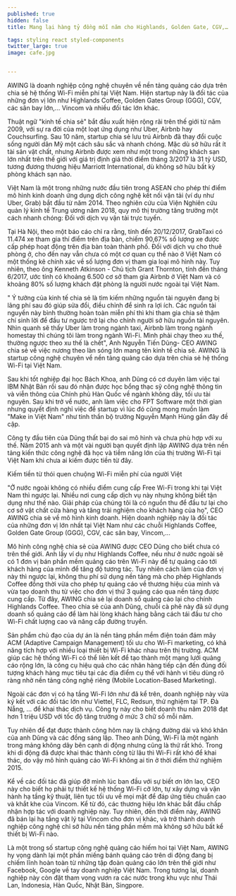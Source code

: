 ```yaml
---
published: true
hidden: false
title: Mang lại hàng tỷ đồng mỗi năm cho Highlands, Golden Gate, CGV,…

tags: styling react styled-components
twitter_large: true
image: cafe.jpg


---
```


AWING là doanh nghiệp công nghệ chuyên về nền tảng quảng cáo dựa trên chia sẻ hệ thống Wi-Fi miễn phí tại Việt Nam. Hiện startup này là đối tác của những đơn vị lớn như Highlands Coffee, Golden Gates Group (GGG), CGV, các sân bay lớn,... Vincom và nhiều đối tác lớn khác.


Thuật ngữ "kinh tế chia sẻ" bắt đầu xuất hiện rộng rãi trên thế giới từ năm 2009, với sự ra đời của một loạt ứng dụng như Uber, Airbnb hay Couchsurfing. Sau 10 năm, startup chia sẻ lưu trú Airbnb đã thay đổi cuộc sống người dân Mỹ một cách sâu sắc và nhanh chóng. Mặc dù sở hữu rất ít tài sản vật chất, nhưng Airbnb được xem như một trong những khách sạn lớn nhất trên thế giới với giá trị định giá thời điểm tháng 3/2017 là 31 tỷ USD, tương đương thương hiệu Marriott International, dù không sở hữu bất kỳ phòng khách sạn nào.

Việt Nam là một trong những nước đầu tiên trong ASEAN cho phép thí điểm mô hình kinh doanh ứng dụng dịch công nghệ kết nối vận tải (ví dụ như Uber, Grab) bắt đầu từ năm 2014. Theo nghiên cứu của Viện Nghiên cứu quản lý kinh tế Trung ương năm 2018, quy mô thị trường tăng trưởng một cách nhanh chóng: Đối với dịch vụ vận tải trực tuyến.

Tại Hà Nội, theo một báo cáo chỉ ra rằng, tính đến 20/12/2017, GrabTaxi có 11.474 xe tham gia thí điểm trên địa bàn, chiếm 90,67% số lượng xe được cấp phép hoạt động trên địa bàn toàn thành phố. Đối với dịch vụ cho thuê phòng ở, cho đến nay vẫn chưa có một cơ quan cụ thể nào ở Việt Nam có một thống kê chính xác về số lượng đơn vị tham gia loại mô hình này. Tuy nhiên, theo ông Kenneth Atkinson - Chủ tịch Grant Thornton, tính đến tháng 6/2017, ước tính có khoảng 6.500 cơ sở tham gia Airbnb ở Việt Nam và có khoảng 80% số lượng khách đặt phòng là người nước ngoài tại Việt Nam.

" Ý tưởng của kinh tế chia sẻ là tìm kiếm những nguồn tài nguyên đang bị lãng phí sau đó giúp sửa đổi, điều chỉnh để sinh ra lợi ích. Các nguồn tài nguyền này bình thường hoàn toàn miễn phí thì khi tham gia chia sẻ thậm chí sinh lời để đầu tư ngược trở lại cho chính người sở hữu nguồn tài nguyên. Nhìn quanh sẽ thấy Uber làm trong ngành taxi, Airbnb làm trong ngành homestay thì chúng tôi làm trong ngành Wi-Fi. Mình phải chạy theo xu thế, thường ngược theo xu thế là chết", Anh Nguyễn Tiến Dũng- CEO AWING chia sẻ về việc nương theo làn sóng lớn mang tên kinh tế chia sẻ. AWING là startup công nghệ chuyên về nền tảng quảng cáo dựa trên chia sẻ hệ thống Wi-Fi tại Việt Nam.


Sau khi tốt nghiệp đại học Bách Khoa, anh Dũng có cơ duyên làm việc tại IBM Nhật Bản rồi sau đó nhận được học bổng thạc sỹ công nghệ thông tin và viễn thông của Chính phủ Hàn Quốc về ngành không dây, tối ưu tài nguyên. Sau khi trở về nước, anh làm việc cho FPT Software một thời gian nhưng quyết định nghỉ việc để startup vì lúc đó cũng mong muốn làm "Make in Việt Nam" như tinh thần bộ trưởng Nguyễn Mạnh Hùng gần đây đề cập. 


Công ty đầu tiên của Dũng thất bại do sai mô hình và chưa phù hợp với xu thế. Năm 2015 anh và một vài người bạn quyết định lập AWING dựa trên nền tảng kiến thức công nghệ đã học và tiềm năng lớn của thị trường Wi-Fi tại Việt Nam khi chưa ai kiếm được tiền từ đây.

Kiếm tiền từ thói quen chuộng Wi-Fi miễn phí của người Việt

"Ở nước ngoài không có nhiều điểm cung cấp Free Wi-Fi trong khi tại Việt Nam thì ngược lại. Nhiều nơi cung cấp dịch vụ này nhưng không biết tận dụng như thế nào. Giải pháp của chúng tôi là có nguồn thu để đầu tư lại cho cơ sở vật chất cửa hàng và tăng trải nghiệm cho khách hàng của họ", CEO AWING chia sẻ về mô hình kinh doanh. Hiện doanh nghiệp này là đối tác của những đơn vị lớn nhất tại Việt Nam như các chuỗi Highlands Coffee, Golden Gate Group (GGG), CGV, các sân bay, Vincom,...

Mô hình công nghệ chia sẻ của AWING được CEO Dũng cho biết chưa có trên thế giới. Anh lấy ví dụ như Highlands Coffee, nếu như ở nước ngoài sẽ có 1 đơn vị bán phần mềm quảng cáo trên Wi-Fi này để  tự quảng cáo tới khách hàng của mình để tăng độ tương tác. Tuy nhiên cách làm của đơn vị này thì ngược lại, không thu phí sử dụng nền tảng mà cho phép Highlands Coffee đồng thời vừa cho phép tự quảng cáo về thương hiệu của mình và vừa tạo doanh thu từ việc cho đơn vị thứ 3 quảng cáo qua nền tảng được cung cấp. Từ đây, AWING chia sẻ lại doanh số quảng cáo lại cho chính Highlands Coffee. Theo chia sẻ của anh Dũng, chuỗi cà phê này đã sử dụng doanh số quảng cáo để làm hài lòng khách hàng bằng cách tái đầu tư cho Wi-Fi chất lượng cao và nâng cấp đường truyền.

Sản phẩm chủ đạo của dự án là nền tảng phần mềm điện toán đám mây ACM (Adaptive Campaign Management) tối ưu cho Wi-Fi marketing, có khả năng tích hợp với nhiều loại thiết bị Wi-Fi khác nhau trên thị trường. ACM giúp các hệ thống Wi-Fi có thể liên kết để tạo thành một mạng lưới quảng cáo rộng lớn, là công cụ hiệu quả cho các nhãn hàng tiếp cận đến đúng đối tượng khách hàng mục tiêu tại các địa điểm cụ thể với hành vi tiêu dùng rõ ràng nhờ nền tảng công nghệ riêng (Mobile Location-Based Marketing).


Ngoài các đơn vị có hạ tầng Wi-Fi lớn như đã kể trên, doanh nghiệp này vừa ký kết với các đối tác lớn như Viettel, FLC, Redsun, thử nghiệm tại TP. Đà Nẵng, ... để khai thác dịch vụ. Công ty này cho biết doanh thu năm 2018 đạt hơn 1 triệu USD với tốc độ tăng trưởng ở mức 3 chữ số mỗi năm.

Tuy nhiên để đạt được thành công hôm nay là chặng đường dài và khó khăn của anh Dũng và các đồng sáng lập. Theo anh Dũng, Wi-Fi là một ngành trong mảng không dây bên cạnh di động nhưng cũng là thứ rất khó. Trong khi di động đã được khai thác thành công từ lâu thì Wi-Fi rất khó để khai thác, do vậy mô hình quảng cáo Wi-Fi không ai tin ở thời điểm thử nghiệm 2015.

Kể về các đối tác đã giúp đỡ mình lúc ban đầu với sự biết ơn lớn lao, CEO này cho biết họ phải tự thiết kế hệ thống Wi-Fi cỡ lớn, tự xây dựng và vận hành hạ tầng kỹ thuật, liên tục tối ưu  về mọi mặt để đáp ứng tiêu chuẩn cao và khắt khe của Vincom. Kể từ đó, các thương hiệu lớn khác bắt đầu chấp nhận hợp tác với doanh nghiệp này. Tuy nhiên, đến thời điểm này, AWING đã bán lại hạ tầng vật lý tại Vincom cho đơn vị khác, và trở thành doanh nghiệp công nghệ chỉ sở hữu nền tảng phần mềm mà không sở hữu bất kể thiết bị Wi-Fi nào.

Là một trong số startup công nghệ quảng cáo hiếm hoi tại Việt Nam, AWING hy vọng dành lại một phần miếng bánh quảng cáo trên di động đang bị chiếm lĩnh hoàn toàn từ những tập đoàn quảng cáo lớn trên thế giới như Facebook, Google về tay doanh nghiệp Việt Nam. Trong tương lai, doanh nghiệp này còn đặt tham vọng vươn ra các nước trong khu vực như Thái Lan, Indonesia, Hàn Quốc, Nhật Bản, Singpore.